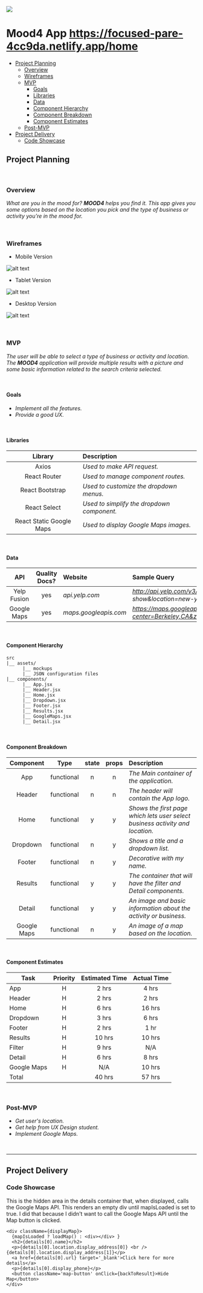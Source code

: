 ![](https://miro.medium.com/max/1000/1*FKMtgVPYowHMQ-L7Kz9oIQ.gif)
# Mood4 App https://focused-pare-4cc9da.netlify.app/home

- [Project Planning](#Project-Planning)
  - [Overview](#Overview)
  - [Wireframes](#Wireframes)
  - [MVP](#MVP)
    - [Goals](#Goals)
    - [Libraries](#Libraries)
    - [Data](#Data)
    - [Component Hierarchy](#Component-Hierarchy)
    - [Component Breakdown](#Component-Breakdown)
    - [Component Estimates](#Component-Estimates)
    <!-- - [Helper Functions](#Helper-Functions) -->
  - [Post-MVP](#Post-MVP)
- [Project Delivery](#Project-Delivery)
  - [Code Showcase](#Code-Showcase)
  <!-- - [Code Issues & Resolutions](#Code-Issues--Resolutions) -->

## Project Planning

<br>

### Overview

_What are you in the mood for? **MOOD4** helps you find it. This app gives you some options based on the location you pick and the type of business or activity you’re in the mood for._

<br>

### Wireframes

- Mobile Version

![alt text](https://i.imgur.com/5ZpfaNW.png "mobile mockup")

- Tablet Version

![alt text](https://i.imgur.com/cis2Kp4.png "tablet mockup")

- Desktop Version

![alt text](https://i.imgur.com/RiGUmxs.png "desktop mockup")

<br>

### MVP

_The user will be able to select a type of business or activity and location. The **MOOD4** application will provide multiple results with a picture and some basic information related to the search criteria selected._

<br>

#### Goals

- _Implement all the features._
- _Provide a good UX._

<br>

#### Libraries

|     Library      | Description                                |
| :--------------: | :----------------------------------------- |
|   Axios   | _Used to make API request._ |
|   React Router   | _Used to manage component routes._ |
|   React Bootstrap  | _Used to customize the dropdown menus._ |
|   React Select  | _Used to simplify the dropdown component._ |
|   React Static Google Maps  | _Used to display Google Maps images._ |
<br>

#### Data

|    API     | Quality Docs? | Website       | Sample Query                            |
| :--------: | :-----------: | :------------ | :-------------------------------------- |
| Yelp Fusion|      yes      | _api.yelp.com_ | _http://api.yelp.com/v3/businesses/search?term=broadway show&location=new-york&limit=50_ |
| Google Maps|      yes      | _maps.googleapis.com_ | _https://maps.googleapis.com/maps/api/staticmap?center=Berkeley,CA&zoom=14&size=400x400&key=YOUR_API_KEY_ |
<br>

#### Component Hierarchy

```
src
|__ assets/
      |__ mockups
      |__ JSON configuration files
|__ components/
      |__ App.jsx
      |__ Header.jsx
      |__ Home.jsx
      |__ Dropdown.jsx
      |__ Footer.jsx
      |__ Results.jsx
      |__ GoogleMaps.jsx
      |__ Detail.jsx
```

<br>

#### Component Breakdown

|  Component   |    Type    | state | props | Description                                                      |
| :----------: | :--------: | :---: | :---: | :--------------------------------------------------------------- |
|      App     | functional |   n   |   n   | _The Main container of the application._               |
|    Header    | functional |   n   |   n   | _The header will contain the App logo._               |
|  Home  | functional |   y   |   y   | _Shows the first page which lets user select business activity and location._       |
|   Dropdown    |   functional    |   n   |   y   | _Shows a title and a dropdown list._      |
|    Footer    | functional |   n   |   y   | _Decorative with my name._ |
|    Results    | functional |   y   |   y   | _The container that will have the filter and Detail components._               |
|    Detail    | functional |   y   |   y   | _An image and basic information about the activity or business._              |
|    Google Maps    | functional |   n   |   y   | _An image of a map based on the location._              |

<br>

#### Component Estimates

| Task                | Priority | Estimated Time | Actual Time |
| ------------------- | :------: | :------------: | :---------: |
| App                 |    H     |     2 hrs      |     4 hrs   |
| Header              |    H     |     2 hrs      |     2 hrs   |
| Home                |    H     |     6 hrs      |    16 hrs   |
| Dropdown            |    H     |     3 hrs      |     6 hrs   |
| Footer              |    H     |     2 hrs      |     1 hr    |
| Results             |    H     |     10 hrs     |    10 hrs   |
| Filter              |    H     |     9 hrs      |     N/A     |
| Detail              |    H     |     6 hrs      |     8 hrs   |
| Google Maps         |    H     |     N/A        |    10 hrs   |
| Total               |          |     40 hrs     |    57 hrs   |

<br>

<!-- #### Helper Functions

|  Function  | Description                                |
| :--------: | :----------------------------------------- |
| TBD | _TBD._ |

<br> -->

### Post-MVP

- _Get user's location._
- _Get help from UX Design student._
- _Implement Google Maps._


<br>

***

## Project Delivery

### Code Showcase

This is the hidden area in the details container that, when displayed, calls the Google Maps API. This renders an empty div until mapIsLoaded is set to true. I did that because I didn't want to call the Google Maps API until the Map button is clicked. 

```
<div className={displayMap}>      
  {mapIsLoaded ? loadMap() : <div></div> }
  <h2>{details[0].name}</h2>
  <p>{details[0].location.display_address[0]} <br /> {details[0].location.display_address[1]}</p>
  <a href={details[0].url} target='_blank'>Click here for more details</a>
  <p>{details[0].display_phone}</p>
  <button className='map-button' onClick={backToResult}>Hide Map</button>
</div>
```

<!-- ### Code Issues & Resolutions

> Use this section to list of all major issues encountered and their resolution, if you'd like. -->